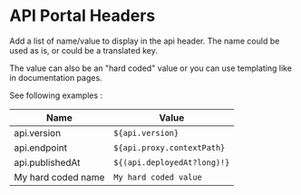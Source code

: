 # API Portal Headers

Add a list of name/value to display in the api header.
The name could be used as is, or could be a translated key.

The value can also be an "hard coded" value or you can use templating like in documentation pages.

See following examples :

Name | Value
----- | ------
api.version | `${api.version}`
api.endpoint | `${api.proxy.contextPath}`
api.publishedAt | `${(api.deployedAt?long)!}`
My hard coded name | `My hard coded value`
